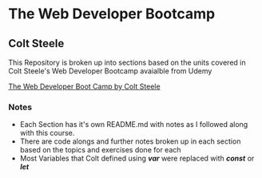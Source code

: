 # The Web Developer Bootcamp
## **Colt Steele**

This Repository is broken up into sections based on the units covered in Colt Steele's Web Developer Bootcamp avaialble from Udemy

[The Web Developer Boot Camp by Colt Steele](https://www.udemy.com/course/the-web-developer-bootcamp/)

### **Notes**

- Each Section has it's own README.md with notes as I followed along with this course.
- There are code alongs and further notes broken up in each section based on the topics and exercises done for each
- Most Variables that Colt defined using **_var_** were replaced with **_const_** or **_let_** 









